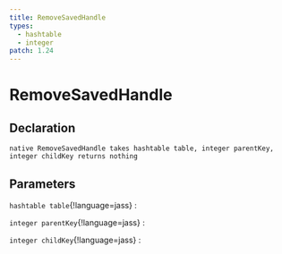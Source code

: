 ```yaml
---
title: RemoveSavedHandle
types:
  - hashtable
  - integer
patch: 1.24
---
```


# RemoveSavedHandle

## Declaration

```jass
native RemoveSavedHandle takes hashtable table, integer parentKey, integer childKey returns nothing
```

## Parameters
`hashtable table`{!language=jass}
: 

`integer parentKey`{!language=jass}
: 

`integer childKey`{!language=jass}
: 
